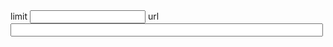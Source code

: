 <!-- used as a #Tool by lively-sync --> 

<div>
limit <input id="limit"> url <input style="width:500px" id="url" value=""><br>
</div>

<script>
  import Paths from "src/client/paths.js"
  import moment from "src/external/moment.js";  
  import diff from 'src/external/diff-match-patch.js';
  import AnsiColorFilter from "src/external/ansi-to-html.js"
  import ViewNav from 'src/client/viewnav.js'
  
  var markdownComp = lively.query(this, "lively-markdown")
  
  
  class ChangesGraph {

    static connectInput(element, initValue, update) {
      element.value = initValue
      element.addEventListener("change", function(evt) {
          update(this.value)
      })
      
    }
    
    static query(query) {
      return lively.query(this.ctx, query)
    }
    
    static get url() {
      if (!this._url) 
      this.url = "https://lively-kernel.org/lively4/lively4-jens/src/client/"
      return this._url
    }

    static set url(url) {
      this._url = url
      this.query("input#url").value = url
    }


    static async create(ctx) {
    
      this.ctx = ctx
      var parameters = markdownComp.parameters
      if (parameters.url) {
        this.url = parameters.url
      }
      
      var dmp = new diff.diff_match_patch();
      var baseUrl = lively4url + "/"
      var url = this.url
      var limitElement = this.query("input#limit")
      
      limitElement.value = 200
      
      var urlElement = this.query("input#url")
      var container = this.query("lively-container");
      var graphviz = await (<graphviz-dot></graphviz-dot>)
      var livelySync = await (<lively-sync></lively-sync>)
      livelySync.setRepository(lively4url.replace(/.*\//,""))


      var limit = Number(limitElement.value)
      limitElement.addEventListener("change", (evt) => {
          limit = Number(limitElement.value)
          this.updateTable() // on Enter
      });

      urlElement.addEventListener("change", (evt) => {
          url = urlElement.value
          this.updateTable() // on Enter
      });

      var data   
      var baseData 
      var baseDataMap
      var baseDataChildrenMap

      var changes
      
      let edges, nodes, selectedChange, selectedNode, fullNodes, parents
      let pane, svgNodes

      const DashedEdgeStyle = `[color="gray" style="dashed" arrowhead="open" arrowsize=.7]`

      function key(id) {
        return "_" + id.replace(/[^a-z0-9A-Z_]/g,"")
      }

      function addEdge(a , b, style="") {
        edges.add(key(a)  + " -> " +  key(b) + style)
      }
      
      function findConnectingPath(version, path, depth=0, visited=new Set()) {
        if (!version) throw new Error("version missing")
        if (visited.has(version))  return
        visited.add(version)
        if (depth > 10000) {
          // addEdges(path)
          // console.log("stop search at depth " + depth + " path: ", path)
          return null
        }
        if (!path) path = [version]
        // console.log("findConnectionPath ", version, path)
        var change = baseDataMap.get(version)
        if (!change) {
          debugger
          return // nothing found? should this happen
        }
        var parents = change.parents.split(" ")
        for(var eaParentVersion of parents) {
          if (fullNodes.has(eaParentVersion) ) {
            return path.concat([eaParentVersion]) // found something!
          } else {
            // depth first search
            var found = eaParentVersion && findConnectingPath(eaParentVersion, path.concat([eaParentVersion]), depth + 1, visited)
            if (found) {
              // console.log("found ... " + found)
              return found 
            }
          }
        }
        return null
      }

      function addEdges(path) {
        var lastVersion
        path.forEach(ea => {
          if (ea && lastVersion) {
            addEdge(lastVersion, ea)
          }
          lastVersion = ea
        })
      }

      function addShortPath(path) {
        addEdge(path.first, path.last,  DashedEdgeStyle)
        // var shortCut = ""+path.first + "_TO_" + path.last
        // addEdge(path.first, shortCut)
        // addEdge(shortCut, path.last)
      }

      this.updateTable = async () => {

        details.innerHTML = ""

        // we need the whole graph to get the topology straight...
        baseData = (await lively.files.loadVersions(baseUrl).then(r => r.json())).versions

        baseDataMap = new Map()
        baseDataChildrenMap = new Map()
        baseData.forEach(ea => {
          if (ea) {
            baseDataMap.set(ea.version, ea)      

            if (ea.parents) {
              ea.parents.split(" ").forEach(eaParent => {
                var children = baseDataChildrenMap.get(eaParent) || []
                children.push(ea.version)
                baseDataChildrenMap.set(eaParent, children)
              })
            }
          }
        })

        // get data
        data = (await lively.files.loadVersions(url).then(r => r.json())).versions
        data = data.filter(ea => ea && ea.version) // cleanup

        data = data.slice(0, limit)
        changes = new Map()


        fullNodes = new Set()
        parents = new Set()


        edges = new Set()
        nodes = []
        

        data.forEach(ea => {
          var version = ea.version
          changes.set(key(version), ea)
          nodes.push(key(version) + `[shape=box fontsize="8" fontname="helvetica" label="${
            ea.version + " " + ea.author + "\n" + 
            moment(ea.date).format("YYYY-MM-DD hh:mm:ss") + "\n" + 
            ea.comment.slice(0,200)
          }"]`)
          fullNodes.add(version)
        })

        data.forEach(ea => {
          var version = ea.version
          if (ea.parents) {        
            ea.parents.split(" ").forEach(eaParent => {
              var style = `[color="gray50" arrowhead="open" arrowsize=.7]`
              if (!fullNodes.has(eaParent)) {
                style = DashedEdgeStyle
              }
              addEdge(version, eaParent, style)  
              parents.add(eaParent)
            })
          }
        })


        var tanglingParents = [...parents].filter(ea => !fullNodes.has(ea))
        tanglingParents.forEach(ea => {
          nodes.push(key(ea) + `[shape=rectangle style="dashed" fontsize="8" fontcolor="gray" color="gray" fontname="helvetica" label="${ea}" ]`)
        })


        tanglingParents.forEach(ea => {
          var path = findConnectingPath(ea)
          if (path) {
            // console.log("FOUND " + path)
            addShortPath(path)
          } else {
            // console.log("nothing found for" + ea)
          }
        })

        


        graphviz.innerHTML = `<` +`script type="graphviz">digraph {
          ${Array.from(edges).join(";")} 
          ${nodes.join(";")} 
        }<` + `/script>}`
        await graphviz.updateViz()

        var scrollToData = tanglingParents.first

        svgNodes = graphviz.shadowRoot.querySelectorAll("g.node")
        
        svgNodes.forEach(ea => {
          ea.addEventListener("click", async (evt) => {
            var key = ea.querySelector('title').textContent
            var change = changes.get(key)
            if (!change) return

            if (evt.shiftKey) {
              lively.openInspector({baseDataMap, baseDataChildrenMap, change})
              return
            }
            // hide previous selected node
            if (selectedNode) {
             selectedNode.querySelector("polygon").setAttribute("fill", "none")
            }
            // toggle details by clicking it
            if(selectedNode == ea) {
              selectedNode = null
              details.innerHTML = ""
              lively.setGlobalPosition(details, lively.pt(0,0)) // move out of  the way
              return
            }
            
            selectedNode = ea
            selectedNode.querySelector("polygon").setAttribute("fill", "lightgray")
            selectedChange = change
            details.innerHTML = await livelySync.gitControl("show", undefined, {
              gitcommit: change.version,
              gitusecolor: "true",
            }).then(text => {
              return livelySync.linkifyFiles(new AnsiColorFilter().toHtml(text.replace(/</g, "&lt;")))
            })

            // JSON.stringify(change, undefined, 2)
            lively.setGlobalPosition(details, lively.getGlobalBounds(selectedNode).topRight().addPt(lively.pt(10,0)))
          })
        })

        lively.sleep(0).then(() => {
          if (pane) {
            let pos = lively.getGlobalPosition(_.first(svgNodes))
            let panePos = lively.getGlobalPosition(pane)        
            let delta = pos.subPt(panePos)
            pane.scrollLeft = delta.x - lively.getExtent(pane).y / 2
            pane.scrollTop = delta.y - 100
            // lively.notify("scroll to: " + delta )

          } else {
            // lively.notify("no pane to scroll into...")
          }
        })        
      }

      var details = <div id="details"></div>
      this.updateTable()

      var style = document.createElement("style")
      style.textContent = `
      td.comment {
        max-width: 300px
      }
      div#root {
        overflow: visible;
        width: 5000px;
        height: 800px;
      }
      div#details {
        position: absolute;
        font-family: monospace;
        white-space: pre;
        font-size: 8pt;
        background-color: lightgray;
        border: 1px solid gray;
        padding: 5px;
      }
      `
      
            
      graphviz.style.display = "inline-block" // so it takes the width of children and not parent
      // z-index: -1;
      pane = <div id="root" style="position: absolute; top: 20px; left: 0px; overflow-x: auto; overflow-y: scroll; width: calc(100% - 0px); height: calc(100% - 20px);">
        {style}
         <div style="height: 20px"></div>
        <h2>Change Graph</h2>
        {graphviz}
        {details}
      </div>
      
      
      var lastMove
      function onPanningMove(evt) {
        var pos = lively.getPosition(evt)
        var delta = pos.subPt(lastMove)
        pane.scrollTop -= delta.y
        pane.scrollLeft -= delta.x
        lastMove = pos

      }
      
      pane.addEventListener("pointerdown", evt => {
        if (evt.ctrlKey) {
          lastMove = lively.getPosition(evt)
          lively.addEventListener("changegraph", document.body.parentElement, "pointermove", evt => onPanningMove(evt))
          lively.addEventListener("changegraph", document.body.parentElement, "pointerup", evt => {
            lively.removeEventListener("changegraph", document.body.parentElement)
          })
          evt.stopPropagation()
          evt.preventDefault()
        }
      }, true)
      
      return pane
    }
  }
  
  markdownComp.ChangesGraph = ChangesGraph // expose it?
  

  ChangesGraph.create(this)
</script>